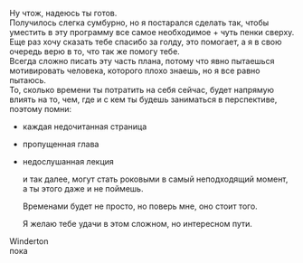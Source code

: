 Ну чтож, надеюсь ты готов.  
Получилось слегка сумбурно, но я постарался сделать так, чтобы уместить в эту программу все самое необходимое + чуть пенки сверху.  
Еще раз хочу сказать тебе спасибо за голду, это помогает, а я в свою очередь верю в то, что так же помогу тебе.  
Всегда сложно писать эту часть плана, потому что явно пытаешься мотивировать человека, которого плохо знаешь, но я все равно пытаюсь.  
То, сколько времени ты потратить на себя сейчас, будет напрямую влиять на то, чем, где и с кем ты будешь заниматься в перспективе, поэтому помни:  

- каждая недочитанная страница  
- пропущенная глава  
- недослушанная лекция  
  
  и так далее, могут стать роковыми в самый неподходящий момент, а ты этого даже и не поймешь.  
  
  Временами будет не просто, но поверь мне, оно стоит того.  
  
  Я желаю тебе удачи в этом сложном, но интересном пути.

Winderton  
пока
